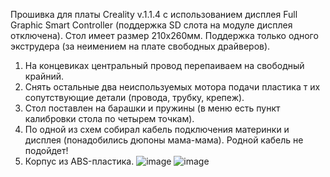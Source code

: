 Прошивка для платы Creality v.1.1.4 с использованием дисплея Full Graphic Smart Controller (поддержка SD слота на модуле дисплея отключена).
Стол имеет размер 210х260мм.
Поддержка только одного экструдера (за неимением на плате свободных драйверов).

1. На концевиках центральный провод перепаиваем на свободный крайний.
2. Снять остальные два неиспользуемых мотора подачи пластика т их сопутствующие детали (провода, трубку, крепеж).
3. Стол поставлен на барашки и пружины (в меню есть пункт калибровки стола по четырем точкам).
4. По одной из схем собирал кабель подключения материнки и дисплея (понадобились дюпоны мама-мама). Родной кабель не подойдет!
5. Корпус из ABS-пластика.
![image](https://github.com/user-attachments/assets/27338f67-10a2-4950-b04b-74c5fd7886e9)
![image](https://github.com/user-attachments/assets/1638b83a-3fce-4b41-b58d-f0c520ebd45e)
